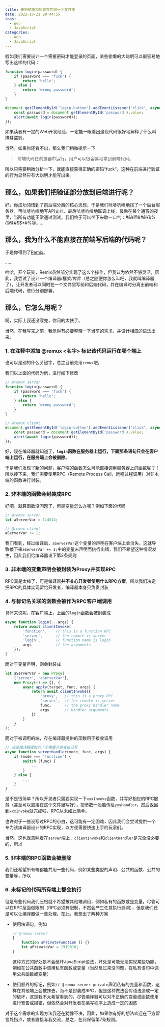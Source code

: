 ```yaml
---
title: 要把前端和后端写在同一个文件里
date: 2022-10-21 20:44:55
tags:
  - Web
  - JavaScript
categories:
  - Web
  - JavaScript
---
```


假如我们需要设计一个需要密码才能登录的页面，某些偷懒的大聪明可以很容易地写出这样的代码：

```javascript
function login(password) {
    if (password === 'fuck') {
        return 'hello';
    } else {
        return 'wrong password';
    }
}

document.getElementById('login-button').addEventListener('click', async () => {
    const password = document.getElementById('password').value;
    alert(await login(password));
});
```

<!--more-->

如果读者有一定的Web开发经验，一定能一眼看出这段代码很好地解释了什么叫掩耳盗铃。

当然，如果你还看不出，那么我们稍微提示一下

> 前端代码在浏览器中运行，用户可以很容易地拿到前端代码。

所以只需要稍微分析一下，就能直接获得正确的密码“fuck“，这种在前端进行验证的行为显然只有大聪明才能写出来。

## 那么，如果我们把验证部分放到后端进行呢？

好，你成功领悟到了前后端分离的核心思想，于是我们吭哧吭哧地搭了一个后台服务器，再吭哧吭哧地写API文档，最后吭哧吭哧地联调上线，最后在某个通宵的夜里，当所有功能正常通过测试，我们终于可以坐下来歇一口气：#&¥*@&#&¥*&%*(@&#*$$*#%@......

## 那么，我为什么不能直接在前端写后端的代码呢？

于是你得到了[Remix](https://remix.run)。

......

哈哈，开个玩笑，Remix虽然部分实现了这么个操作，但我认为依然不够灵活，因此，我尝试了设计一个编译器/框架/库库（总之随便你怎么叫吧，我就叫编译器了），让开发者可以同时在一个文件里写前和后端代码，并在编译时分离出前端和后端代码，进行分别部署。

## 那么，它怎么用呢？

啊，实际上我还没写完，你问的太快了。

当然，在我写完之前，我觉得有必要整理一下当前的需求，并设计相应的语法出来。

### 1. 在注释中添加 @remux <名字> 标记该代码运行在哪个端上

也可以是别的什么关键字，总之目前先用`remux`吧。

我们以上面的代码为例，进行如下修改

```javascript
// @remux server
function login(password) {
    if (password === 'fuck') {
        return 'hello';
    } else {
        return 'wrong password';
    }
}

// @remux client
document.getElementById('login-button').addEventListener('click', async () => {
    const password = document.getElementById('password').value;
    alert(await login(password));
});
```

好，现在编译器就知道了，**`login`函数在服务器上运行，下面那条语句只会在客户端上运行，在服务端上会被删除**。

于是我们发现了新的问题，客户端的函数怎么可能直接调用服务器上的函数呢？！所以接下来，我们需要使用RPC（Remote Process Call，远程过程调用）对非本端的函数进行封装。

### 2. 非本端的函数会封装成RPC

好吧，就算函数没问题了，但是变量怎么办呢？例如下面的代码

```javascript
// @remux server
let aServerVar = 114514;

// @remux client
aServerVar += 1;
```

我们看到，经过编译后，`aServerVar`这个变量的声明在客户端上会消失，这就导致接下来`aServerVar += 1;`中的变量未声明而执行出错，我们不希望这种情况发生，因此我们给编译器设下第3条规则

### 3. 非本端的变量声明会被封装为Proxy并实现RPC

RPC真是太棒了，可是编译器**并不关心开发者使用什么RPC方案**，所以我们决定把RPC的具体实现留给开发者，编译器本身只负责封装

### 4. 与标记名关联的函数会被作为RPC客户端调用

具体来说呢，在客户端上，上面的`login`函数会被封装成

```javascript
async function login(...args) {
    return await clientInvoke(
        'function',    // this is a function RPC
        'server',      // the remote is server
        'login',       // function name is login
        args           // the arguments
    });
}
```

而对于变量声明，则会封装成

```javascript
let aServerVar = new Proxy(
    ['server', 'aServerVar'],
    new Proxy(() => {}, {
        async apply(target, func, args) {
            return await clientInvoke({
                'proxy',   // this is a proxy RPC
                'server',  // the remote is server
                func,      // the proxy handler name
                args       // handler arguments
            })
        }
    }
);
```

而对于被调用的端，存在编译器提供的函数用于接收调用

```javascript
// 这是编译器提供的！不需要开发者自己写
async function serverHandler(mode, func, args) {
    if (mode === 'function') {
        switch (func) {
            ...
        }
    } else {
        ...
    }
}
```

是不是很简单？所以开发者只需要实现一下`xxxInvoke`函数，并写好相应的RPC服务（甚至可以直接在这个文件里写好），把参数一股脑传给`yyyHandler`，然后返回到`xxxInvoke`就完成啦，RPC从未如此简单。

也许对于一些没写过RPC的小白，这可能有一定困难，因此我们会尝试提供一个专为该编译器设计的RPC实现，以方便需要快速上手的玩家们。

当然，这也就意味着在`server`端上，`clientInvoke`和`clientHandler`是完全没必要的，所以

### 5. 非本端的RPC函数会被删除

我们还希望所有端都能共用一些代码，例如某些类型的声明、公共的函数、公共的变量等，所以

### 6. 未标记的代码所有端上都会执行

但是有些代码我们压根就不希望被其他端调用，例如私有的函数或是变量，尽管可以在RPC层面做限制（RPC必须有限制，不然会产生任意执行漏洞），但是我们还是可以让编译器做一些处理，在此，我想出了两种方案

- 使用块语句，例如
  
  ```javascript
  // @remux server
  {
      function aPrivateFunction () {}
      let aPrivateVar = 1919810;
  }
  ```
  
  这种方式的好处是不会破坏JavaScript语法，坏处是可能无法实现某些功能，例如在公共函数中调用私有函数或变量（当然反过来没问题，在私有语句中调用公共函数或变量）

- 使用额外的标记，例如`// @remux server private`声明私有的变量和函数，这样在其他端上会被抹去，而不是封装成RPC，但是这种做法会对语法造成一定的破坏，这是我不太希望看到的，尽管编译器可以对不正确的变量或函数使用进行警告或报错，但依然会对开发者在编写程序上造成一定的困惑

对于这个需求的实现方法我还在犹豫不决，因此，如果你有好的想法欢迎在下方留言处指点，或者直接与我交流，总之，在此保留第7条规则。
